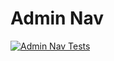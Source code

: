 # Admin Nav

[![Admin Nav Tests](https://github.com/rjiosum/iosum/actions/workflows/admin-nav.yml/badge.svg)](https://github.com/rjiosum/iosum/actions/workflows/admin-nav.yml)
